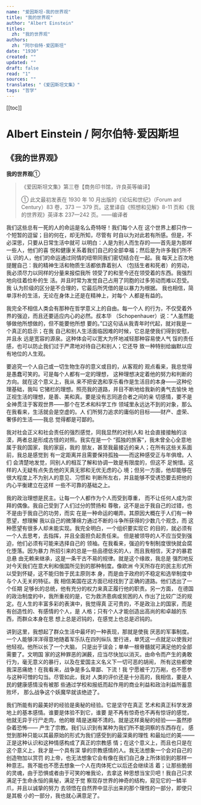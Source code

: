 ```yaml
---
name: "爱因斯坦-我的世界观"
title: "我的世界观"
author: "Albert Einstein"
titles:
  zh: "我的世界观"
authors:
  zh: "阿尔伯特·爱因斯坦"
date: "1930"
created: ""
updated: ""
draft: false
read: "1"
sources: ""
translates: "《爱因斯坦文集》"
tags: "哲学"
---
```


[[toc]]

# Albert Einstein / 阿尔伯特·爱因斯坦

## 《我的世界观》

**我的世界观**①

> 《爱因斯坦文集》第三卷【商务印书馆，许良英等编译】
> 
> ① 此文最初发表在 1930 年 10 月出版的《论坛和世纪》（Forum ard Century）83
> 卷，373 一 379 页。这里译自《照想和见解》8-11 页和《我的世界观》英译本 237—242
> 页。——编译者

我们这些总有一死的人的命运是名么奇特呀！我们每个人在
这个世界上都只作一个短暂的逗留；目的何在，却无所知，尽管有
时自以为对此若有所感。但是，不必深思，只要从日常生活中就可
以明白：人是为别人而生存的——首先是为那样一些人，他们的喜
悦和健康关系着我们自己的全部幸福；然后是为许多我们所不认
识的人，他们的命运通过同情的纽带同我们密切结合在一起。我
每天上百次地提醒自己：我的精神生活和物质生活都依靠着别人
（包括生者和死者）的劳动，我必须尽力以同样的分量来报偿我所
领受了的和至今还在领受着的东西。我强烈地向往着俭朴的生
活。并且时常为发觉自己占用了同胞的过多劳动而难以忍受。我
认为阶级的区分是不合理的，它最后所凭借的是以暴力为根据。
我也相信，简单淳朴的生活，无论在身体上还是在精神上，对每个
人都是有益的。

我完全不相信人类会有那种在哲学意义上的自由。每一个人
的行为，不仅受着外界的强迫，而且还要适应内心的必然。叔本华
（Schopenhauer）说：“人虽然能够做他所想做的，但不能要他所想
要的。”口这句话从我青年时代起，就对我是一个真正的启示；在我
自己和别人生活面临因难的时候，它总是使我们得到安慰，并且永
远是宽容的源泉。这种体会可以宽大为怀地减轻那种容易使人气
馁的责任感，也可以防止我们过于严肃地对待自己和别人；它还导
致一种特别给幽默以应有地位的人生观。

要追究一个人自己或一切生物生存的意义或目的，从客观的
观点看来，我总觉得是愚蠢可笑的。可是每个人都有一定的理想，
这种理想决定着他的努力和判断的方向。就在这个意义上，我从
来不把安逸和享乐看作是生活目的本身——这种伦理基础，我叫
它猪栏的理想。照亮我的道路，并目不断地给我新的勇气去愉快
地正视生活的理想，是善、美和真。要是没有志同道合者之间的亲
切感情，要不是全神贯注于客观世界——那个在艺术和科学工作
领域里永远达不到的对象，那么在我看来，生活就会是空虚的。人
们所努力追求的庸俗的目标——财产、虚荣、奢侈的生活——我总
觉得都是可鄙的。

我对社会正义和社会责任的强烈感觉，同我显然的对别人和
社会直接接触的淡漠，两者总是形成古怪的对照。我实在是一个
“孤独的旅客”，我未曾全心全意地属于我的国家，我的家庭，我的
朋友，甚至我最接近的亲人；在所有这些关系面前，我总是感觉到
有一定距离并且需要保持孤独——而这种感受正与年俱增。人们
会清楚地发觉，同别人的相互了解和协调一致是有限度的，但这不
足惋惜。这样的人无疑有点失去他的天真无邪和无优无虑的心
境；但另一方面，他却能够在很大程度上不为别人的意见、习惯和
判断所左右，并且能够不受诱恐要去把他的内心平衡建立在这样
一些不可靠的基础之上。

我的政治理想是民主。让每一个人都作为个人而受到尊重，
而不让任何人成为崇拜的偶像。我自己受到了人们过分的赞扬和
尊敬，这不是出于我自己的过错，也不是由于我自己的功劳，而实
在是一种命运的嘲弄。其原因大概在于人们有一种愿望，想理解
我以自己的微薄绵力通过不断的斗争所获得的少数几个观念，而
这种愿望有很多人却未能实现。我完全明白，一个组织要实现它
的目的，就必须有一个人去思考，去指挥，并且全面担负起责任来。
但是被领导的人不应当受到强迫，他们必须有可能来选择自己的
领袖。在我看来，强迫的专制制度很快就会腐化堕落。因为暴力
所招引来的总是一些品德低劣的人，而且我相信，天才的暴君总悬
由无赖来继承，这是一条干古不易的规律。就是这个缘故，我总是
强烈地反对今天我们在意大利和俄国所见到的那种制度。像欧洲
今天所存在的民主形式所以受到怀疑，这不能归咎于民主原则本
身，而是由于政府的不稳定和选举制度中与个人无关的特征。我
相信美国在这方面已经找到了正确的道路。他们选出了一个任期
足够长的总统，他有充分的权力来真正履行他的职责。另一方面，
在德国的政治制度的中，我所重视的是，它为救济患病或贫困的人
作出了比较广泛的规定。在人生的丰富多彩的表演中，我觉得真
正可贵的，不是政治上的国家，而是有创造性的、有感情的个人，是
人格；只有个人才能创造出高尚的和卓越的东西，而群众本身在思
想上总是迟钝的，在感觉上也总是迟钝的。

讲到这里，我想起了群众生活中最坏的一种表现，那就是使我
厌恶的军事制度。一个人能够洋洋得意地随着军乐队在四列纵队
里行进，单凭这一点就足以使我对他轻视。他所以长了一个大脑，
只是出于误会；单单一根脊髓就可满足他的全部需要了。文明国
家的这种罪恶的渊薮，应当尽快加以消灭。由命令而产生的勇敢
行为，毫无意义的暴行，以及在爱国主义名义下一切可恶的胡闹，
所有这些都使我深恶痛绝！在我看来，战争是多么卑鄙、下流！我
宁愿被千刀万剐，也不愿参与这种可憎的勾当。尽管如此，我对
人类的评价还是十分高的，我相信，要是人民的健康感情没有被那
些通过学校和报纸而起作用的商业利益和政治利益所蓄意败坏，
那么战争这个妖魔早就该绝迹了。

我们所能有的最美好的经验是奥秘的经验。它是坚守在真正
艺术和真正科学发源地上的基本感情。谁要是体验不到它，谁要
是不再有惊奇也不再有惊讶的感觉，他就无异于行尸走肉，他的眼
晴是迷糊不清的。就是这样奥秘的经验——虽然掺杂着恐怖——
产生了宗教。我们认识到有某种为我们所不能洞察的东西存在，
感觉到那种只能以其最原始的形式为我们感受到的最深奥的理性
和最灿烂的美-——正是这种认识和这种情感构成了真正的宗教感
情；在这个意义上，而且也只是在这个意义上，我才是一个具有深
挚的宗教感情的人。我无法想象一个会对自己的创造物加以赏罚
的上帝，也无法想象它会有像在我们自己身上所体验到的那样一
种意志。我不能也不愿去想象一个人在肉体死亡以后还会继续活
着；让那些脆弱的灵魂，由于恐惧或者由于可笑的唯我论，去拿这
种思想当宝贝吧！我自己只求满足于生命永恒的奥秘，满足于觉
察现存世界的神奇的结构，窥见它的一鳞半爪，并且以诚挚的努力
去领悟在自然界中显示出来的那个理性的一部分，即使只是其极
小的一部分，我也就心满意足了。
